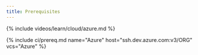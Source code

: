 ```yaml
---
title: Prerequisites
---
```


{% include videos/learn/cloud/azure.md %}

{% include ci/prereq.md name="Azure" host="ssh.dev.azure.com:v3/ORG" vcs="Azure" %}
